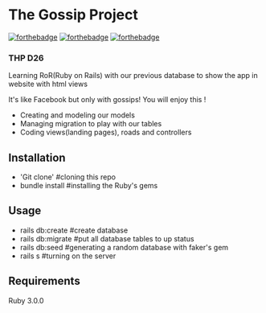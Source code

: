 # The Gossip Project
[![forthebadge](https://forthebadge.com/images/badges/made-with-ruby.svg)](https://forthebadge.com)
[![forthebadge](https://forthebadge.com/images/badges/as-seen-on-tv.svg)](https://forthebadge.com)
[![forthebadge](https://forthebadge.com/images/badges/powered-by-coffee.svg)](https://forthebadge.com)


### THP D26

Learning RoR(Ruby on Rails) with our previous database to show the app in website with html views


It's like Facebook but only with gossips! You will enjoy this !

* Creating and modeling our models
* Managing migration to play with our tables
* Coding views(landing pages), roads and controllers

## Installation


* 'Git clone' #cloning this repo
* bundle install #installing the Ruby's gems


## Usage

* rails db:create #create database
* rails db:migrate #put all database tables to up status
* rails db:seed #generating a random database with faker's gem
* rails s #turning on the server

## Requirements

Ruby 3.0.0